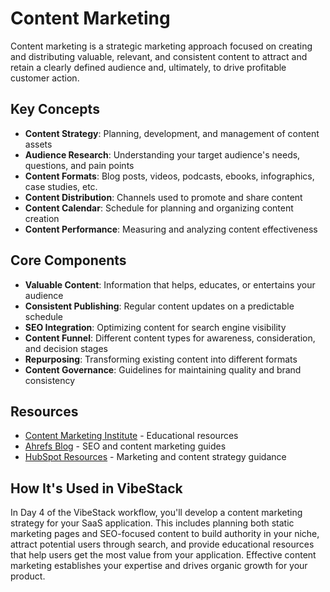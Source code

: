 # Content Marketing

Content marketing is a strategic marketing approach focused on creating and distributing valuable, relevant, and consistent content to attract and retain a clearly defined audience and, ultimately, to drive profitable customer action.

## Key Concepts

- **Content Strategy**: Planning, development, and management of content assets
- **Audience Research**: Understanding your target audience's needs, questions, and pain points
- **Content Formats**: Blog posts, videos, podcasts, ebooks, infographics, case studies, etc.
- **Content Distribution**: Channels used to promote and share content
- **Content Calendar**: Schedule for planning and organizing content creation
- **Content Performance**: Measuring and analyzing content effectiveness

## Core Components

- **Valuable Content**: Information that helps, educates, or entertains your audience
- **Consistent Publishing**: Regular content updates on a predictable schedule
- **SEO Integration**: Optimizing content for search engine visibility
- **Content Funnel**: Different content types for awareness, consideration, and decision stages
- **Repurposing**: Transforming existing content into different formats
- **Content Governance**: Guidelines for maintaining quality and brand consistency

## Resources

- [Content Marketing Institute](https://contentmarketinginstitute.com/) - Educational resources
- [Ahrefs Blog](https://ahrefs.com/blog) - SEO and content marketing guides
- [HubSpot Resources](https://www.hubspot.com/resources) - Marketing and content strategy guidance

## How It's Used in VibeStack

In Day 4 of the VibeStack workflow, you'll develop a content marketing strategy for your SaaS application. This includes planning both static marketing pages and SEO-focused content to build authority in your niche, attract potential users through search, and provide educational resources that help users get the most value from your application. Effective content marketing establishes your expertise and drives organic growth for your product. 